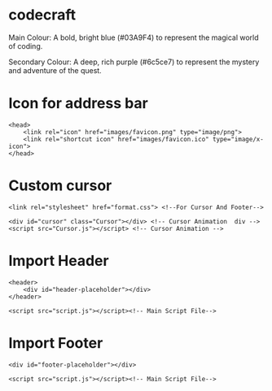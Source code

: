 # codecraft
Main Colour: A bold, bright blue (#03A9F4) to represent the magical world of coding.

Secondary Colour: A deep, rich purple (#6c5ce7) to represent the mystery and adventure of the quest.

# Icon for address bar
<!-- Address Bar Icon -->
	<head>
		<link rel="icon" href="images/favicon.png" type="image/png">
		<link rel="shortcut icon" href="images/favicon.ico" type="image/x-icon">
	</head>
<!-- Address Bar Icon -->

# Custom cursor 
<!-- in Head tag-->
	<link rel="stylesheet" href="format.css"> <!--For Cursor And Footer-->

<!-- in body tag at the bottom-->
	<div id="cursor" class="Cursor"></div> <!-- Cursor Animation  div -->
    <script src="Cursor.js"></script> <!-- Cursor Animation -->

# Import Header
<!-- Header / Nav Bar -->
	<header>
    	<div id="header-placeholder"></div>
	</header>
<!-- Header / Nav Bar -->
	<script src="script.js"></script><!-- Main Script File-->

# Import Footer 
<!-- Include Footer -->
    <div id="footer-placeholder"></div>
<!-- Include Footer -->
	<script src="script.js"></script><!-- Main Script File-->